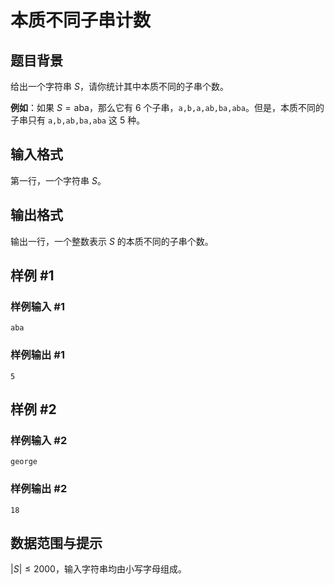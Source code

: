 # 本质不同子串计数

## 题目背景

给出一个字符串 $S$，请你统计其中本质不同的子串个数。

**例如**：如果 $S = \text{aba}$，那么它有 6 个子串，`a,b,a,ab,ba,aba`。但是，本质不同的子串只有 `a,b,ab,ba,aba` 这 5 种。

## 输入格式

第一行，一个字符串 $S$。

## 输出格式

输出一行，一个整数表示 $S$ 的本质不同的子串个数。

## 样例 #1

### 样例输入 #1

```
aba
```

### 样例输出 #1

```
5
```

## 样例 #2

### 样例输入 #2

```
george
```

### 样例输出 #2

```
18
```

## 数据范围与提示

$|S| \le 2000$，输入字符串均由小写字母组成。